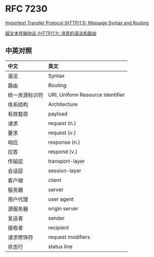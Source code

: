 # RFC 7230

[Hypertext Transfer Protocol (HTTP/1.1): Message Syntax and Routing](./rfc7230.txt)

[超文本传输协议 (HTTP/1.1): 消息的语法和路由](./rfc7230_zh.txt)

## 中英对照

| 中文                 | 英文
|:---------------------|:-------------------------------------
| 语法                 | Syntax
| 路由                 | Routing
| 统一资源标识符       | URI, Uniform Resource Identifier
| 体系结构             | Architecture
| 有效载荷             | payload
| 请求                 | request (n.)
| 要求                 | request (v.)
| 响应                 | response (n.)
| 应答                 | respond (v.)
| 传输层               | transport-layer
| 会话层               | session-layer
| 客户端               | client
| 服务器               | server
| 用户代理             | user agent
| 源服务器             | origin server
| 发送者               | sender
| 接收者               | recipient
| 请求修饰符           | request modifiers
| 状态行               | status line
